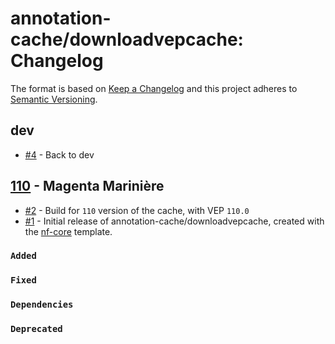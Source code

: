# annotation-cache/downloadvepcache: Changelog

The format is based on [Keep a Changelog](https://keepachangelog.com/en/1.0.0/)
and this project adheres to [Semantic Versioning](https://semver.org/spec/v2.0.0.html).

## dev

- [#4](https://github.com/annotation-cache/downloadvepcache/pull/4) - Back to dev

## [110](https://github.com/annotation-cache/downloadvepcache/releases/tag/110) - Magenta Marinière

- [#2](https://github.com/annotation-cache/downloadvepcache/pull/2) - Build for `110` version of the cache, with VEP `110.0`
- [#1](https://github.com/annotation-cache/downloadvepcache/pull/1) - Initial release of annotation-cache/downloadvepcache, created with the [nf-core](https://nf-co.re/) template.

### `Added`

### `Fixed`

### `Dependencies`

### `Deprecated`
